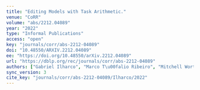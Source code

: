 ```yaml
---
title: "Editing Models with Task Arithmetic."
venue: "CoRR"
volume: "abs/2212.04089"
year: "2022"
type: "Informal Publications"
access: "open"
key: "journals/corr/abs-2212-04089"
doi: "10.48550/ARXIV.2212.04089"
ee: "https://doi.org/10.48550/arXiv.2212.04089"
url: "https://dblp.org/rec/journals/corr/abs-2212-04089"
authors: ["Gabriel Ilharco", "Marco T\u00falio Ribeiro", "Mitchell Wortsman", "Suchin Gururangan", "Ludwig Schmidt", "Hannaneh Hajishirzi", "Ali Farhadi"]
sync_version: 3
cite_key: "journals/corr/abs-2212-04089/Ilharco/2022"
---
```

